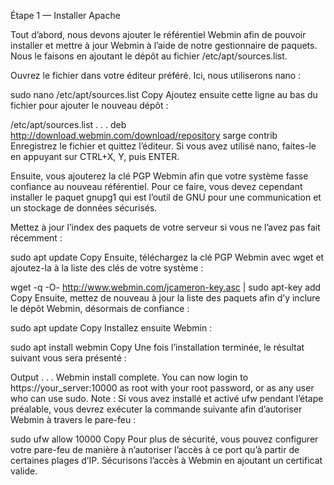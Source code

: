 Étape 1 — Installer Apache

Tout d’abord, nous devons ajouter le référentiel Webmin afin de pouvoir installer et mettre à jour Webmin à l’aide de notre gestionnaire de paquets. Nous le faisons en ajoutant le dépôt au fichier /etc/apt/sources.list.

Ouvrez le fichier dans votre éditeur préféré. Ici, nous utiliserons nano :

sudo nano /etc/apt/sources.list
Copy
Ajoutez ensuite cette ligne au bas du fichier pour ajouter le nouveau dépôt :

/etc/apt/sources.list
. . .
deb http://download.webmin.com/download/repository sarge contrib
Enregistrez le fichier et quittez l’éditeur. Si vous avez utilisé nano, faites-le en appuyant sur CTRL+X, Y, puis ENTER.

Ensuite, vous ajouterez la clé PGP Webmin afin que votre système fasse confiance au nouveau référentiel. Pour ce faire, vous devez cependant installer le paquet gnupg1 qui est l’outil de GNU pour une communication et un stockage de données sécurisés.

Mettez à jour l’index des paquets de votre serveur si vous ne l’avez pas fait récemment :

sudo apt update
Copy
Ensuite, téléchargez la clé PGP Webmin avec wget et ajoutez-la à la liste des clés de votre système :

wget -q -O- http://www.webmin.com/jcameron-key.asc | sudo apt-key add
Copy
Ensuite, mettez de nouveau à jour la liste des paquets afin d’y inclure le dépôt Webmin, désormais de confiance :

sudo apt update
Copy
Installez ensuite Webmin :

sudo apt install webmin
Copy
Une fois l’installation terminée, le résultat suivant vous sera présenté :

Output
. . .
Webmin install complete. You can now login to
https://your_server:10000 as root with your
root password, or as any user who can use sudo.
Note : Si vous avez installé et activé ufw pendant l’étape préalable, vous devrez exécuter la commande suivante afin d’autoriser Webmin à travers le pare-feu :

sudo ufw allow 10000
Copy
Pour plus de sécurité, vous pouvez configurer votre pare-feu de manière à n’autoriser l’accès à ce port qu’à partir de certaines plages d’IP.
Sécurisons l’accès à Webmin en ajoutant un certificat valide.

